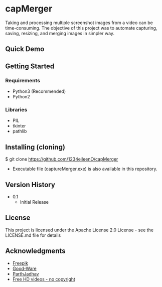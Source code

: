 # capMerger
Taking and processing multiple screenshot images from a video can be time-consuming. The objective of this project was to automate capturing, saving, resizing, and merging images in simpler way.

## Quick Demo

## Getting Started
### Requirements
* Python3 (Recommended)
* Python2

### Libraries
* PIL
* tkinter
* pathlib

## Installing (cloning)
$ git clone https://github.com/1234eileenO/capMerger
* Executable file (captureMerger.exe) is also available in this repository.

## Version History
* 0.1
    * Initial Release

## License
This project is licensed under the Apache License 2.0 License - see the LICENSE.md file for details

## Acknowledgments
* [Freepik](https://www.freepik.com)
* [Good-Ware](https://www.flaticon.com/authors/good-ware)
* [ParthJadhav](https://github.com/ParthJadhav/Tkinter-Designer)
* [Free HD videos - no copyright](https://www.youtube.com/channel/UCJ0BmJOn_bRKiApjc45QZ1w)

